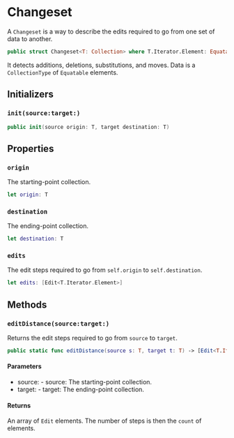 # Changeset

A `Changeset` is a way to describe the edits required to go from one set of data to another.

``` swift
public struct Changeset<T:​ Collection> where T.Iterator.Element:​ Equatable
```

It detects additions, deletions, substitutions, and moves. Data is a `CollectionType` of `Equatable` elements.

> 

> 

## Initializers

### `init(source:​target:​)`

``` swift
public init(source origin:​ T, target destination:​ T)
```

## Properties

### `origin`

The starting-point collection.

``` swift
let origin:​ T
```

### `destination`

The ending-point collection.

``` swift
let destination:​ T
```

### `edits`

The edit steps required to go from `self.origin` to `self.destination`.

``` swift
let edits:​ [Edit<T.Iterator.Element>]
```

> 

> 

## Methods

### `editDistance(source:​target:​)`

Returns the edit steps required to go from `source` to `target`.

``` swift
public static func editDistance(source s:​ T, target t:​ T) -> [Edit<T.Iterator.Element>]
```

> 

> 

#### Parameters

  - source:​ - source:​ The starting-point collection.
  - target:​ - target:​ The ending-point collection.

#### Returns

An array of `Edit` elements. The number of steps is then the `count` of elements.
